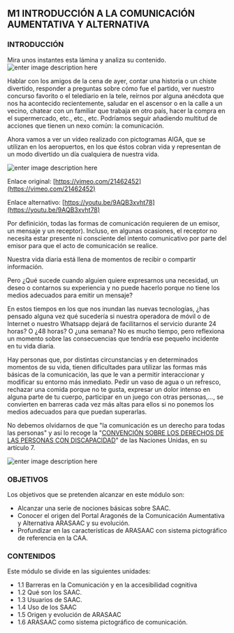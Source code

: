 ## M1 INTRODUCCIÓN A LA COMUNICACIÓN AUMENTATIVA Y ALTERNATIVA

### INTRODUCCIÓN


Mira unos instantes esta lámina y analiza su contenido.
![enter image description here](https://static.arasaac.org/images/aularagon/un_dia_nuestra_vida.png)  

Hablar con los amigos de la cena de ayer, contar una historia o un chiste divertido, responder a preguntas sobre cómo fue el partido, ver nuestro concurso favorito o el telediario en la tele, reírnos por alguna anécdota que nos ha acontecido recientemente, saludar en el ascensor o en la calle a un vecino, chatear con un familiar que trabaja en otro país, hacer la compra en el supermercado, etc., etc., etc. Podríamos seguir añadiendo multitud de acciones que tienen un nexo común: la comunicación.

Ahora vamos a ver un vídeo realizado con pictogramas AIGA, que se utilizan en los aeropuertos, en los que éstos cobran vida y representan de un modo divertido un día cualquiera de nuestra vida.

![enter image description here](https://static.arasaac.org/images/aularagon/un_dia_de_mi_vida.png)
  
Enlace original:
[https://vimeo.com/21462452](https://vimeo.com/21462452)

Enlace alternativo:
[https://youtu.be/9AQB3xvht78](https://youtu.be/9AQB3xvht78)

Por definición, todas las formas de comunicación requieren de un emisor, un mensaje y un receptor). Incluso, en algunas ocasiones, el receptor no necesita estar presente ni consciente del intento comunicativo por parte del emisor para que el acto de comunicación se realice.

Nuestra vida diaria está llena de momentos de recibir o compartir información.

Pero ¿Qué sucede cuando alguien quiere expresarnos una necesidad, un deseo o contarnos su experiencia y no puede hacerlo porque no tiene los medios adecuados para emitir un mensaje?

En estos tiempos en los que nos inundan las nuevas tecnologías, ¿has pensado alguna vez qué sucedería si nuestra operadora de móvil o de Internet o nuestro Whatsapp dejará de facilitarnos el servicio durante 24 horas? O ¿48 horas? O ¿una semana? No es mucho tiempo, pero reflexiona un momento sobre las consecuencias que tendría ese pequeño incidente en tu vida diaria.

Hay personas que, por distintas circunstancias y en determinados momentos de su vida, tienen dificultades para utilizar las formas más básicas de la comunicación, las que le van a permitir interaccionar y modificar su entorno más inmediato. Pedir un vaso de agua o un refresco, rechazar una comida porque no te gusta, expresar un dolor intenso en alguna parte de tu cuerpo, participar en un juego con otras personas,..., se convierten en barreras cada vez más altas para ellos si no ponemos los medios adecuados para que puedan superarlas.

No debemos olvidarnos de que "la comunicación es un derecho para todas las personas" y así lo recoge la "[CONVENCIÓN SOBRE LOS DERECHOS DE LAS PERSONAS CON DISCAPACIDAD](https://arasaac.org/materials/es/1508)" de las Naciones Unidas, en su artículo 7.

![enter image description here](https://static.arasaac.org/images/aularagon/Convencion_art_7.jpg)

### OBJETIVOS

Los objetivos que se pretenden alcanzar en este módulo son:

-   Alcanzar una serie de nociones básicas sobre SAAC.
-   Conocer el origen del Portal Aragonés de la Comunicación Aumentativa y Alternativa ARASAAC y su evolución.
-   Profundizar en las características de ARASAAC con sistema pictográfico de referencia en la CAA.
    
### CONTENIDOS

Este módulo se divide en las siguientes unidades:

-   1.1 Barreras en la Comunicación y en la accesibilidad cognitiva
-   1.2 Qué son los SAAC. 
-   1.3 Usuarios de SAAC.
-   1.4 Uso de los SAAC
-   1.5 Origen y evolución de ARASAAC
-   1.6 ARASAAC como sistema pictográfico de comunicación.

